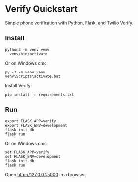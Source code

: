 # Verify Quickstart

Simple phone verification with Python, Flask, and Twilio Verify.

## Install

    python3 -m venv venv
    . venv/bin/activate

Or on Windows cmd:

    py -3 -m venv venv
    venv\Scripts\activate.bat

Install Verify:

    pip install -r requirements.txt

## Run

    export FLASK_APP=verify
    export FLASK_ENV=development
    flask init-db
    flask run

Or on Windows cmd:

    set FLASK_APP=verify
    set FLASK_ENV=development
    flask init-db
    flask run

Open http://127.0.0.1:5000 in a browser.
